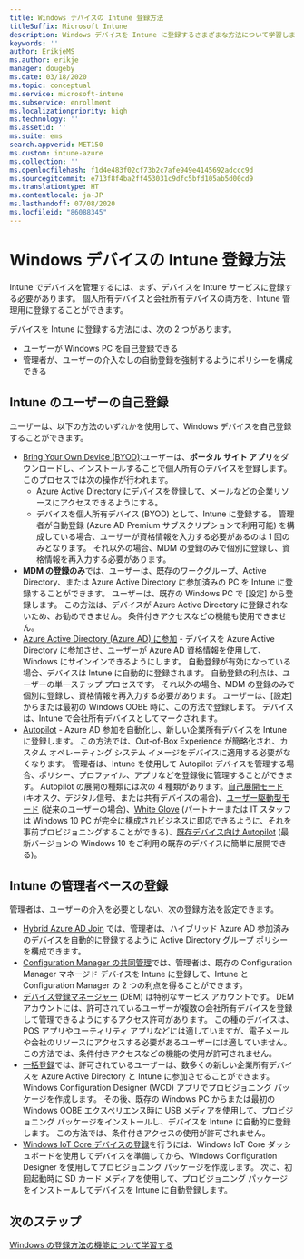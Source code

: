 ```yaml
---
title: Windows デバイスの Intune 登録方法
titleSuffix: Microsoft Intune
description: Windows デバイスを Intune に登録するさまざまな方法について学習します
keywords: ''
author: ErikjeMS
ms.author: erikje
manager: dougeby
ms.date: 03/18/2020
ms.topic: conceptual
ms.service: microsoft-intune
ms.subservice: enrollment
ms.localizationpriority: high
ms.technology: ''
ms.assetid: ''
ms.suite: ems
search.appverid: MET150
ms.custom: intune-azure
ms.collection: ''
ms.openlocfilehash: f1d4e483f02cf73b2c7afe949e4145692adccc9d
ms.sourcegitcommit: e713f8f4ba2ff453031c9dfc5bfd105ab5d00cd9
ms.translationtype: HT
ms.contentlocale: ja-JP
ms.lasthandoff: 07/08/2020
ms.locfileid: "86088345"
---
```

# <a name="intune-enrollment-methods-for-windows-devices"></a>Windows デバイスの Intune 登録方法

Intune でデバイスを管理するには、まず、デバイスを Intune サービスに登録する必要があります。 個人所有デバイスと会社所有デバイスの両方を、Intune 管理用に登録することができます。 

デバイスを Intune に登録する方法には、次の 2 つがあります。
- ユーザーが Windows PC を自己登録できる 
- 管理者が、ユーザーの介入なしの自動登録を強制するようにポリシーを構成できる

## <a name="user-self-enrollment-in-intune"></a>Intune のユーザーの自己登録

ユーザーは、以下の方法のいずれかを使用して、Windows デバイスを自己登録することができます。

- [Bring Your Own Device (BYOD)](https://docs.microsoft.com/mem/intune/user-help/enroll-windows-10-device):ユーザーは、**ポータル サイト アプリ**をダウンロードし、インストールすることで個人所有のデバイスを登録します。このプロセスでは次の操作が行われます。
  - Azure Active Directory にデバイスを登録して、メールなどの企業リソースにアクセスできるようにする。
  - デバイスを個人所有デバイス (BYOD) として、Intune に登録する。
管理者が自動登録 (Azure AD Premium サブスクリプションで利用可能) を構成している場合、ユーザーが資格情報を入力する必要があるのは 1 回のみとなります。 それ以外の場合、MDM の登録のみで個別に登録し、資格情報を再入力する必要があります。  
- **MDM の登録のみ**では、ユーザーは、既存のワークグループ、Active Directory、または Azure Active Directory に参加済みの PC を Intune に登録することができます。 ユーザーは、既存の Windows PC で [設定] から登録します。 この方法は、デバイスが Azure Active Directory に登録されないため、お勧めできません。 条件付きアクセスなどの機能も使用できません。
- [Azure Active Directory (Azure AD) に参加](https://docs.microsoft.com/azure/active-directory/user-help/user-help-join-device-on-network) - デバイスを Azure Active Directory に参加させ、ユーザーが Azure AD 資格情報を使用して、Windows にサインインできるようにします。 自動登録が有効になっている場合、デバイスは Intune に自動的に登録されます。 自動登録の利点は、ユーザーの単一ステップ プロセスです。 それ以外の場合、MDM の登録のみで個別に登録し、資格情報を再入力する必要があります。 ユーザーは、[設定] からまたは最初の Windows OOBE 時に、この方法で登録します。 デバイスは、Intune で会社所有デバイスとしてマークされます。
- [Autopilot](enrollment-autopilot.md) - Azure AD 参加を自動化し、新しい企業所有デバイスを Intune に登録します。 この方法では、Out-of-Box Experience が簡略化され、カスタム オペレーティング システム イメージをデバイスに適用する必要がなくなります。 管理者は、Intune を使用して Autopilot デバイスを管理する場合、ポリシー、プロファイル、アプリなどを登録後に管理することができます。  Autopilot の展開の種類には次の 4 種類があります。[自己展開モード](https://docs.microsoft.com/windows/deployment/windows-autopilot/self-deploying) (キオスク、デジタル信号、または共有デバイスの場合)、[ユーザー駆動型モード](https://docs.microsoft.com/windows/deployment/windows-autopilot/user-driven) (従来のユーザーの場合)、[White Glove](https://docs.microsoft.com/windows/deployment/windows-autopilot/white-glove) (パートナーまたは IT スタッフは Windows 10 PC が完全に構成されビジネスに即応できるように、それを事前プロビジョニングすることができる)、[既存デバイス向け Autopilot](https://docs.microsoft.com/windows/deployment/windows-autopilot/existing-devices) (最新バージョンの Windows 10 をご利用の既存のデバイスに簡単に展開できる)。

## <a name="administrator-based-enrollment-in-intune"></a>Intune の管理者ベースの登録

管理者は、ユーザーの介入を必要としない、次の登録方法を設定できます。

- [Hybrid Azure AD Join](https://docs.microsoft.com/windows/client-management/mdm/enroll-a-windows-10-device-automatically-using-group-policy) では、管理者は、ハイブリッド Azure AD 参加済みのデバイスを自動的に登録するように Active Directory グループ ポリシーを構成できます。
- [Configuration Manager の共同管理](https://docs.microsoft.com/configmgr/comanage/overview)では、管理者は、既存の Configuration Manager マネージド デバイスを Intune に登録して、Intune と Configuration Manager の 2 つの利点を得ることができます。
- [デバイス登録マネージャー](device-enrollment-manager-enroll.md) (DEM) は特別なサービス アカウントです。 DEM アカウントには、許可されているユーザーが複数の会社所有デバイスを登録して管理できるようにするアクセス許可があります。 この種のデバイスは、POS アプリやユーティリティ アプリなどには適していますが、電子メールや会社のリソースにアクセスする必要があるユーザーには適していません。 この方法では、条件付きアクセスなどの機能の使用が許可されません。 
- [一括登録](windows-bulk-enroll.md)では、許可されているユーザーは、数多くの新しい企業所有デバイスを Azure Active Directory と Intune に参加させることができます。 Windows Configuration Designer (WCD) アプリでプロビジョニング パッケージを作成します。 その後、既存の Windows PC からまたは最初の Windows OOBE エクスペリエンス時に USB メディアを使用して、プロビジョニング パッケージをインストールし、デバイスを Intune に自動的に登録します。 この方法では、条件付きアクセスの使用が許可されません。
- [Windows IoT Core デバイスの登録](https://docs.microsoft.com/windows/iot-core/manage-your-device/intunedeviceenrollment)を行うには、Windows IoT Core ダッシュボードを使用してデバイスを準備してから、Windows Configuration Designer を使用してプロビジョニング パッケージを作成します。 次に、初回起動時に SD カード メディアを使用して、プロビジョニング パッケージをインストールしてデバイスを Intune に自動登録します。

## <a name="next-steps"></a>次のステップ

[Windows の登録方法の機能について学習する](enrollment-method-capab.md)
